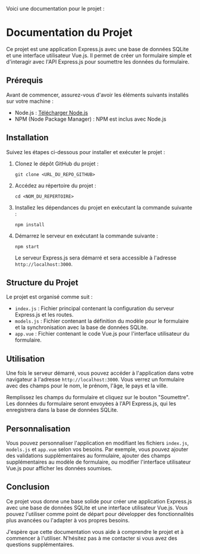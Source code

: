 Voici une documentation pour le projet :

# Documentation du Projet

Ce projet est une application Express.js avec une base de données SQLite et une interface utilisateur Vue.js. Il permet de créer un formulaire simple et d'interagir avec l'API Express.js pour soumettre les données du formulaire.

## Prérequis

Avant de commencer, assurez-vous d'avoir les éléments suivants installés sur votre machine :

- Node.js : [Télécharger Node.js](https://nodejs.org)
- NPM (Node Package Manager) : NPM est inclus avec Node.js

## Installation

Suivez les étapes ci-dessous pour installer et exécuter le projet :

1. Clonez le dépôt GitHub du projet :

   ```
   git clone <URL_DU_REPO_GITHUB>
   ```

2. Accédez au répertoire du projet :

   ```
   cd <NOM_DU_REPERTOIRE>
   ```

3. Installez les dépendances du projet en exécutant la commande suivante :

   ```
   npm install
   ```

4. Démarrez le serveur en exécutant la commande suivante :

   ```
   npm start
   ```

   Le serveur Express.js sera démarré et sera accessible à l'adresse `http://localhost:3000`.

## Structure du Projet

Le projet est organisé comme suit :

- `index.js` : Fichier principal contenant la configuration du serveur Express.js et les routes.
- `models.js` : Fichier contenant la définition du modèle pour le formulaire et la synchronisation avec la base de données SQLite.
- `app.vue` : Fichier contenant le code Vue.js pour l'interface utilisateur du formulaire.

## Utilisation

Une fois le serveur démarré, vous pouvez accéder à l'application dans votre navigateur à l'adresse `http://localhost:3000`. Vous verrez un formulaire avec des champs pour le nom, le prénom, l'âge, le pays et la ville.

Remplissez les champs du formulaire et cliquez sur le bouton "Soumettre". Les données du formulaire seront envoyées à l'API Express.js, qui les enregistrera dans la base de données SQLite.

## Personnalisation

Vous pouvez personnaliser l'application en modifiant les fichiers `index.js`, `models.js` et `app.vue` selon vos besoins. Par exemple, vous pouvez ajouter des validations supplémentaires au formulaire, ajouter des champs supplémentaires au modèle de formulaire, ou modifier l'interface utilisateur Vue.js pour afficher les données soumises.

## Conclusion

Ce projet vous donne une base solide pour créer une application Express.js avec une base de données SQLite et une interface utilisateur Vue.js. Vous pouvez l'utiliser comme point de départ pour développer des fonctionnalités plus avancées ou l'adapter à vos propres besoins.

J'espère que cette documentation vous aide à comprendre le projet et à commencer à l'utiliser. N'hésitez pas à me contacter si vous avez des questions supplémentaires.
